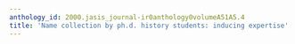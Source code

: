 ```yaml
---
anthology_id: 2000.jasis_journal-ir0anthology0volumeA51A5.4
title: 'Name collection by ph.d. history students: inducing expertise'
---
```

